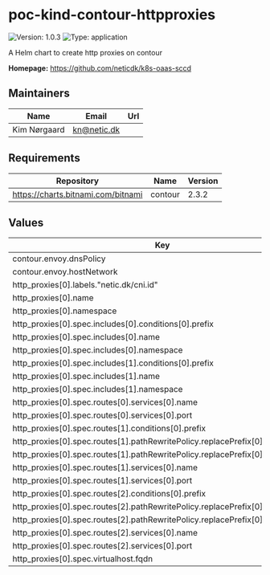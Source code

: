 # poc-kind-contour-httpproxies

![Version: 1.0.3](https://img.shields.io/badge/Version-1.0.3-informational?style=flat-square) ![Type: application](https://img.shields.io/badge/Type-application-informational?style=flat-square)

A Helm chart to create http proxies on contour

**Homepage:** <https://github.com/neticdk/k8s-oaas-sccd>

## Maintainers

| Name | Email | Url |
| ---- | ------ | --- |
| Kim Nørgaard | kn@netic.dk |  |

## Requirements

| Repository | Name | Version |
|------------|------|---------|
| https://charts.bitnami.com/bitnami | contour | 2.3.2 |

## Values

| Key | Type | Default | Description |
|-----|------|---------|-------------|
| contour.envoy.dnsPolicy | string | `"ClusterFirstWithHostNet"` |  |
| contour.envoy.hostNetwork | bool | `true` |  |
| http_proxies[0].labels."netic.dk/cni.id" | string | `"root-context-hander"` |  |
| http_proxies[0].name | string | `"handle-root-context"` |  |
| http_proxies[0].namespace | string | `"netic-oaas-system"` |  |
| http_proxies[0].spec.includes[0].conditions[0].prefix | string | `"/team-a"` |  |
| http_proxies[0].spec.includes[0].name | string | `"team-a-proxy"` |  |
| http_proxies[0].spec.includes[0].namespace | string | `"team-a"` |  |
| http_proxies[0].spec.includes[1].conditions[0].prefix | string | `"/team-b"` |  |
| http_proxies[0].spec.includes[1].name | string | `"team-b-proxy"` |  |
| http_proxies[0].spec.includes[1].namespace | string | `"team-b"` |  |
| http_proxies[0].spec.routes[0].services[0].name | string | `"kuard"` |  |
| http_proxies[0].spec.routes[0].services[0].port | int | `80` |  |
| http_proxies[0].spec.routes[1].conditions[0].prefix | string | `"/oaas-prometheus"` |  |
| http_proxies[0].spec.routes[1].pathRewritePolicy.replacePrefix[0].prefix | string | `"/oaas-prometheus"` |  |
| http_proxies[0].spec.routes[1].pathRewritePolicy.replacePrefix[0].replacement | string | `"/"` |  |
| http_proxies[0].spec.routes[1].services[0].name | string | `"netic-oaas-prometheus"` |  |
| http_proxies[0].spec.routes[1].services[0].port | int | `9090` |  |
| http_proxies[0].spec.routes[2].conditions[0].prefix | string | `"/oaas-grafana"` |  |
| http_proxies[0].spec.routes[2].pathRewritePolicy.replacePrefix[0].prefix | string | `"/oaas-grafana"` |  |
| http_proxies[0].spec.routes[2].pathRewritePolicy.replacePrefix[0].replacement | string | `"/"` |  |
| http_proxies[0].spec.routes[2].services[0].name | string | `"netic-oaas-grafana"` |  |
| http_proxies[0].spec.routes[2].services[0].port | int | `80` |  |
| http_proxies[0].spec.virtualhost.fqdn | string | `"testing.local"` |  |

